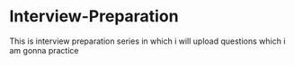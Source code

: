 # Interview-Preparation
This is interview preparation series in which i will upload questions which i am gonna practice 
